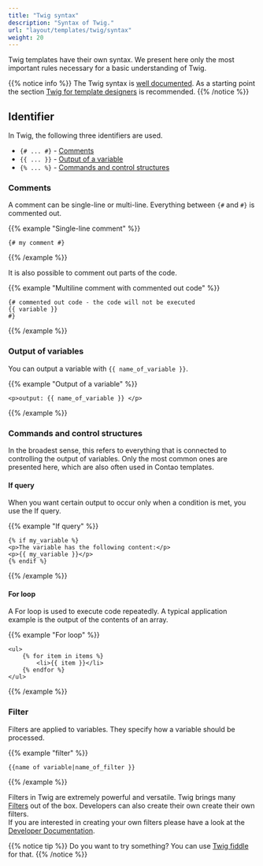 ```yaml
---
title: "Twig syntax"
description: "Syntax of Twig."
url: "layout/templates/twig/syntax"
weight: 20
---
```


Twig templates have their own syntax. We present here only the most important rules necessary for a basic understanding
of Twig.

{{% notice info %}}
The Twig syntax is [well documented](https://twig.symfony.com/doc/3.x/). As a starting point the
section [Twig for template designers](https://twig.symfony.com/doc/3.x/templates.html) is recommended.
{{% /notice %}}


## Identifier

In Twig, the following three identifiers are used.

* `{# ... #}` - [Comments](#comments)
* `{{ ... }}` - [Output of a variable](#output-of-variables)
* `{% ... %}` - [Commands and control structures](#commands-and-control-structures)


### Comments

A comment can be single-line or multi-line. Everything between `{#` and `#}` is commented out.

{{% example "Single-line comment" %}}
```twig
{# my comment #}
```
{{% /example %}}

It is also possible to comment out parts of the code.

{{% example "Multiline comment with commented out code" %}}
```twig
{# commented out code - the code will not be executed
{{ variable }}
#}
```
{{% /example %}}


### Output of variables

You can output a variable with `{{ name_of_variable }}`.

{{% example "Output of a variable" %}}
```twig
<p>output: {{ name_of_variable }} </p>
```
{{% /example %}}


### Commands and control structures

In the broadest sense, this refers to everything that is connected to controlling the output of variables.
Only the most common ones are presented here, which are also often used in Contao templates.


#### If query

When you want certain output to occur only when a condition is met, you use the If query.

{{% example "If query" %}}
```twig
{% if my_variable %}
<p>The variable has the following content:</p>
<p>{{ my_variable }}</p>
{% endif %}
```
{{% /example %}}


#### For loop

A For loop is used to execute code repeatedly. A typical application example is the
output of the contents of an array.

{{% example "For loop" %}}
```twig
<ul>
    {% for item in items %}
        <li>{{ item }}</li>
    {% endfor %}
</ul>
```
{{% /example %}}


### Filter

Filters are applied to variables. They specify how a variable should be processed.

{{% example "filter" %}}
```twig
{{name of variable|name_of_filter }}
```
{{% /example %}}

Filters in Twig are extremely powerful and versatile. Twig brings many
[Filters](https://twig.symfony.com/doc/3.x/filters/index.html) out of the box. Developers can also create their own
create their own filters.  
If you are interested in creating your own filters please have a look at the
[Developer Documentation](https://docs.contao.org/dev/framework/templates/getting-started/#extending-twig).

{{% notice tip %}}
Do you want to try something? You can use [Twig fiddle](https://twigfiddle.com/) for that.
{{% /notice %}}
